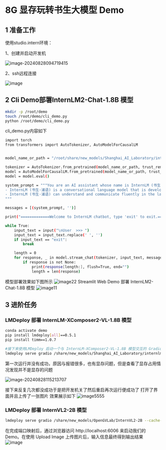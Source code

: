 # 8G 显存玩转书生大模型 Demo 

## 1 准备工作

使用studio.intern环境：

1、创建并启动开发机

![image-20240828094719415](https://github.com/jiangxiaobaiii/InternLM-openNotebook/blob/main/%E5%9F%BA%E7%A1%80%E5%B2%9B/%E7%AC%AC2%E5%85%B38G%E6%98%BE%E5%AD%98%E7%8E%A9%E8%BD%AC%E4%B9%A6%E4%B8%8A%E5%A4%A7%E6%A8%A1%E5%9E%8BDemo/b87d4c05f416d15dca5dc9ccbc5cbf52.png?raw=true)

2、ssh远程连接

![image](https://github.com/jiangxiaobaiii/InternLM-openNotebook/blob/main/%E5%9F%BA%E7%A1%80%E5%B2%9B/%E7%AC%AC2%E5%85%B38G%E6%98%BE%E5%AD%98%E7%8E%A9%E8%BD%AC%E4%B9%A6%E4%B8%8A%E5%A4%A7%E6%A8%A1%E5%9E%8BDemo/eaee675379c74a8743f153a8df0b0374.png?raw=true)

## 2 Cli Demo部署InternLM2-Chat-1.8B 模型

```bash
mkdir -p /root/demo
touch /root/demo/cli_demo.py
python /root/demo/cli_demo.py
```
cli_demo.py内容如下
```bash
import torch
from transformers import AutoTokenizer, AutoModelForCausalLM


model_name_or_path = "/root/share/new_models/Shanghai_AI_Laboratory/internlm2-chat-1_8b"

tokenizer = AutoTokenizer.from_pretrained(model_name_or_path, trust_remote_code=True, device_map='cuda:0')
model = AutoModelForCausalLM.from_pretrained(model_name_or_path, trust_remote_code=True, torch_dtype=torch.bfloat16, device_map='cuda:0')
model = model.eval()

system_prompt = """You are an AI assistant whose name is InternLM (书生·浦语).
- InternLM (书生·浦语) is a conversational language model that is developed by Shanghai AI Laboratory (上海人工智能实验室). It is designed to be helpful, honest, and harmless.
- InternLM (书生·浦语) can understand and communicate fluently in the language chosen by the user such as English and 中文.
"""

messages = [(system_prompt, '')]

print("=============Welcome to InternLM chatbot, type 'exit' to exit.=============")

while True:
    input_text = input("\nUser  >>> ")
    input_text = input_text.replace(' ', '')
    if input_text == "exit":
        break

    length = 0
    for response, _ in model.stream_chat(tokenizer, input_text, messages):
        if response is not None:
            print(response[length:], flush=True, end="")
            length = len(response)

```
模型部署效果如下图所示
![image22](https://github.com/jiangxiaobaiii/InternLM-openNotebook/blob/main/%E5%9F%BA%E7%A1%80%E5%B2%9B/%E7%AC%AC2%E5%85%B38G%E6%98%BE%E5%AD%98%E7%8E%A9%E8%BD%AC%E4%B9%A6%E4%B8%8A%E5%A4%A7%E6%A8%A1%E5%9E%8BDemo/0af9fca6c6312a750eee8cd6bbda04dc.png?raw=true)
Streamlit Web Demo 部署 InternLM2-Chat-1.8B 模型
![image11](https://github.com/jiangxiaobaiii/InternLM-openNotebook/blob/main/%E5%9F%BA%E7%A1%80%E5%B2%9B/%E7%AC%AC2%E5%85%B38G%E6%98%BE%E5%AD%98%E7%8E%A9%E8%BD%AC%E4%B9%A6%E4%B8%8A%E5%A4%A7%E6%A8%A1%E5%9E%8BDemo/dbf553b93b31b9a4ce6c1aed8d5993ba.png?raw=true)

## 3 进阶任务

### LMDeploy 部署 InternLM-XComposer2-VL-1.8B 模型

```bash
conda activate demo
pip install lmdeploy[all]==0.5.1
pip install timm==1.0.7

#接下来使用LMDeploy 启动一个与 InternLM-XComposer2-VL-1.8B 模型交互的 Gradio 服务
lmdeploy serve gradio /share/new_models/Shanghai_AI_Laboratory/internlm-xcomposer2-vl-1_8b --cache-max-entry-count 0.1
```


第一次运行并没有成功，原因与报错很多，也有显存问题，但是查看了显存占用情况发现并不是显存的问题

![image-20240828115213707](https://github.com/jiangxiaobaiii/InternLM-openNotebook/blob/main/%E5%9F%BA%E7%A1%80%E5%B2%9B/%E7%AC%AC2%E5%85%B38G%E6%98%BE%E5%AD%98%E7%8E%A9%E8%BD%AC%E4%B9%A6%E4%B8%8A%E5%A4%A7%E6%A8%A1%E5%9E%8BDemo/b9c5d0e829e47c8d5fa7da2c0d8b192b.png?raw=true)

接下来反复几次都没成功于是把开发机关了然后重启再次运行便成功了
打开了界面并且上传了一张图片
效果展示如下
![image5555](https://github.com/jiangxiaobaiii/InternLM-openNotebook/blob/main/%E5%9F%BA%E7%A1%80%E5%B2%9B/%E7%AC%AC2%E5%85%B38G%E6%98%BE%E5%AD%98%E7%8E%A9%E8%BD%AC%E4%B9%A6%E4%B8%8A%E5%A4%A7%E6%A8%A1%E5%9E%8BDemo/1835e244cc221d9a79f19b044c187dfe.png?raw=true)

### LMDeploy 部署 InternVL2-2B 模型

```bash
lmdeploy serve gradio /share/new_models/OpenGVLab/InternVL2-2B --cache-max-entry-count 0.1
```
在完成端口映射后，通过浏览器访问 http://localhost:6006 来启动我们的 Demo。在使用 Upload Image 上传图片后，输入信息最终得到输出结果
![image](https://github.com/jiangxiaobaiii/InternLM-openNotebook/blob/main/%E5%9F%BA%E7%A1%80%E5%B2%9B/%E7%AC%AC2%E5%85%B38G%E6%98%BE%E5%AD%98%E7%8E%A9%E8%BD%AC%E4%B9%A6%E4%B8%8A%E5%A4%A7%E6%A8%A1%E5%9E%8BDemo/6fb4670264f538e506278b477eeaab3d.png?raw=true)